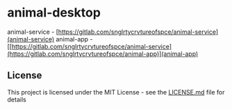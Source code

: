 # animal-desktop
animal-service - [https://gitlab.com/snglrtycrvtureofspce/animal-service](animal-service)
animal-app - [[https://gitlab.com/snglrtycrvtureofspce/animal-service](https://gitlab.com/snglrtycrvtureofspce/animal-app)](animal-app)

## License
This project is licensed under the MIT License - see the [LICENSE.md](LICENSE) file for details

